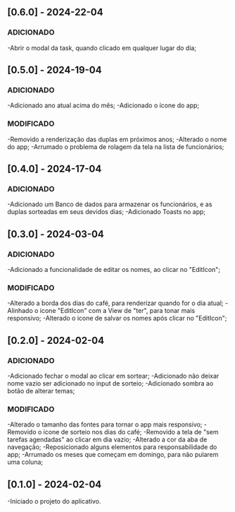 ## [0.6.0] - 2024-22-04

### ADICIONADO

-Abrir o modal da task, quando clicado em qualquer lugar do dia;

## [0.5.0] - 2024-19-04

### ADICIONADO

-Adicionado ano atual acima do mês;
-Adicionado o ícone do app;

### MODIFICADO

-Removido a renderização das duplas em próximos anos;
-Alterado o nome do app;
-Arrumado o problema de rolagem da tela na lista de funcionários;

## [0.4.0] - 2024-17-04

### ADICIONADO

-Adicionado um Banco de dados para armazenar os funcionários, e as duplas sorteadas em seus devidos dias;
-Adicionado Toasts no app;

## [0.3.0] - 2024-03-04

### ADICIONADO

-Adicionado a funcionalidade de editar os nomes, ao clicar no "EditIcon";

### MODIFICADO  

-Alterado a borda dos dias do café, para renderizar quando for o dia atual;
-Alinhado o icone "EditIcon" com a View de "ter", para tonar mais responsivo;
-Alterado o icone de salvar os nomes após clicar no "EditIcon";

## [0.2.0] - 2024-02-04

### ADICIONADO

-Adicionado fechar o modal ao clicar em sortear;
-Adicionado não deixar nome vazio ser adicionado no input de sorteio;
-Adicionado sombra ao botão de alterar temas;

### MODIFICADO

-Alterado o tamanho das fontes para tornar o app mais responsivo;
-Removido o ícone de sorteio nos dias do café;
-Removido a tela de "sem tarefas agendadas" ao clicar em dia vazio;
-Alterado a cor da aba de navegação;
-Reposicionado alguns elementos para responsabilidade do app;
-Arrumado os meses que começam em domingo, para não pularem uma coluna;

## [0.1.0] - 2024-02-04

-Iniciado o projeto do aplicativo.